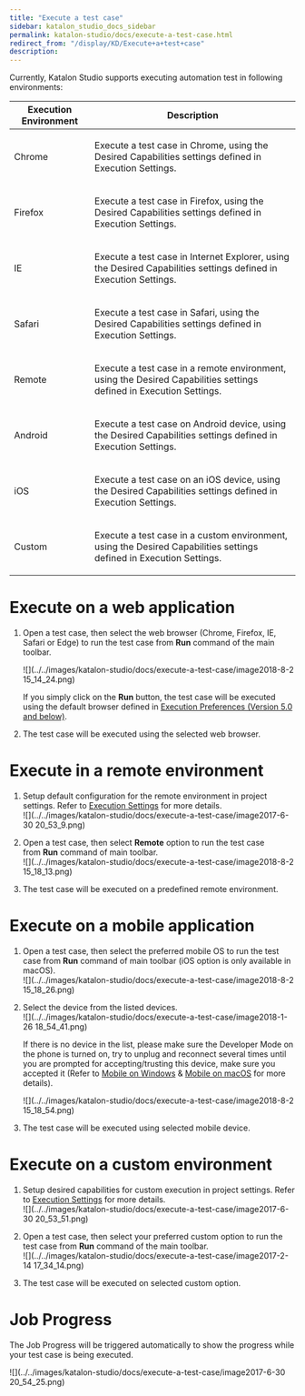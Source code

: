 ```yaml
---
title: "Execute a test case" 
sidebar: katalon_studio_docs_sidebar
permalink: katalon-studio/docs/execute-a-test-case.html 
redirect_from: "/display/KD/Execute+a+test+case" 
description: 
---
```

Currently, Katalon Studio supports executing automation test in following environments:

<table><thead><tr><th>Execution Environment</th><th>Description</th></tr></thead><tbody><tr><td><p>Chrome</p></td><td><p>Execute a test case in Chrome, using the Desired Capabilities settings defined in <a>Execution Settings</a>.</p></td></tr><tr><td><p>Firefox</p></td><td><p>Execute a test case in Firefox, <span>using the Desired Capabilities settings defined in <a>Execution Settings</a>.</span></p></td></tr><tr><td><p>IE</p></td><td><p>Execute a test case in Internet Explorer, <span>using the Desired Capabilities settings defined in <a>Execution Settings</a>.</span></p></td></tr><tr><td><p>Safari</p></td><td><p>Execute a test case in Safari, <span>using the Desired Capabilities settings defined in <a>Execution Settings</a>.</span></p></td></tr><tr><td><p>Remote</p></td><td><p>Execute a test case in a remote environment, <span>using the Desired Capabilities settings defined in <a>Execution Settings</a>.</span></p></td></tr><tr><td><p>Android</p></td><td><p>Execute a test case on Android device, <span>using the Desired Capabilities settings defined in <a>Execution Settings</a>.</span></p></td></tr><tr><td><p>iOS</p></td><td><p>Execute a test case on an iOS device, <span>using the Desired Capabilities settings defined in <a>Execution Settings</a>.</span></p></td></tr><tr><td><p>Custom</p></td><td><p>Execute a test case in a custom environment, <span>using the Desired Capabilities settings defined in <a>Execution Settings</a>.</span></p></td></tr></tbody></table>

Execute on a web application
============================

1.  Open a test case, then select the web browser (Chrome, Firefox, IE, Safari or Edge) to run the test case from **Run** command of the main toolbar.
    
    ![](../../images/katalon-studio/docs/execute-a-test-case/image2018-8-2 15_14_24.png)
    
    If you simply click on the **Run** button, the test case will be executed using the default browser defined in [Execution Preferences (Version 5.0 and below)](/pages/viewpage.action?pageId=3179873).
    
2.  The test case will be executed using the selected web browser.
    

Execute in a remote environment
===============================

1.  Setup default configuration for the remote environment in project settings. Refer to [Execution Settings](/display/KD/Execution+Settings) for more details.  
    ![](../../images/katalon-studio/docs/execute-a-test-case/image2017-6-30 20_53_9.png)  
      
    
2.  Open a test case, then select **Remote** option to run the test case from **Run** command of main toolbar.  
    ![](../../images/katalon-studio/docs/execute-a-test-case/image2018-8-2 15_18_13.png)
    
3.  The test case will be executed on a predefined remote environment.

Execute on a mobile application
===============================

1.  Open a test case, then select the preferred mobile OS to run the test case from **Run** command of main toolbar (iOS option is only available in macOS).  
    ![](../../images/katalon-studio/docs/execute-a-test-case/image2018-8-2 15_18_26.png)  
      
    
2.  Select the device from the listed devices.  
    ![](../../images/katalon-studio/docs/execute-a-test-case/image2018-1-26 18_54_41.png)
    
    If there is no device in the list, please make sure the Developer Mode on the phone is turned on, try to unplug and reconnect several times until you are prompted for accepting/trusting this device, make sure you accepted it (Refer to [Mobile on Windows](/pages/viewpage.action?pageId=1606325) & [Mobile on macOS](/display/KD/Mobile+on+macOS) for more details).  
    
    ![](../../images/katalon-studio/docs/execute-a-test-case/image2018-8-2 15_18_54.png)
    
3.  The test case will be executed using selected mobile device.

Execute on a custom environment
===============================

1.  Setup desired capabilities for custom execution in project settings. Refer to [Execution Settings](/display/KD/Execution+Settings) for more details.  
    ![](../../images/katalon-studio/docs/execute-a-test-case/image2017-6-30 20_53_51.png)  
      
    
2.  Open a test case, then select your preferred custom option to run the test case from **Run** command of the main toolbar.  
    ![](../../images/katalon-studio/docs/execute-a-test-case/image2017-2-14 17_34_14.png)  
      
    
3.  The test case will be executed on selected custom option.

Job Progress
============

The Job Progress will be triggered automatically to show the progress while your test case is being executed.

![](../../images/katalon-studio/docs/execute-a-test-case/image2017-6-30 20_54_25.png)